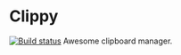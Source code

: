 Clippy
======
[![Build status](https://ci.appveyor.com/api/projects/status/ki11x9iu5j4853c3)](https://ci.appveyor.com/project/deavmi/clippy)
Awesome clipboard manager.

